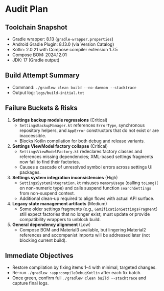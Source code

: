 # Audit Plan

## Toolchain Snapshot
- Gradle wrapper: 8.13 (`gradle-wrapper.properties`)
- Android Gradle Plugin: 8.13.0 (via Version Catalog)
- Kotlin: 2.0.21 with Compose compiler extension 1.7.5
- Compose BOM: 2024.12.01
- JDK: 17 (Gradle output)

## Build Attempt Summary
- Command: `./gradlew clean build --no-daemon --stacktrace`
- Output log: `logs/build-initial.txt`

## Failure Buckets & Risks
1. **Settings backup module regressions** (Critical)
   - `SettingsBackupManager.kt` references `ErrorType`, synchronous repository helpers, and `AppError` constructors that do not exist or are inaccessible.
   - Blocks Kotlin compilation for both debug and release variants.
2. **Settings ViewModel factory collapse** (Critical)
   - `SettingsViewModelFactory.kt` redeclares factory classes and references missing dependencies; XML-based settings fragments now fail to find their factories.
   - Causes a cascade of unresolved symbol errors across settings UI packages.
3. **Settings system integration inconsistencies** (High)
   - `SettingsSystemIntegration.kt` misuses `memoryUsage` (calling `toLong()` on non-numeric type) and calls suspend function `searchSettings` from non-suspend context.
   - Additional clean-up required to align flows with actual API surface.
4. **Legacy state management artifacts** (Medium)
   - Some older settings fragments (e.g., `GamificationSettingsFragment`) still expect factories that no longer exist; must update or provide compatibility wrappers to unblock build.
5. **General dependency alignment** (Low)
   - Compose BOM and Material3 available, but lingering Material2 references and accompanist imports will be addressed later (not blocking current build).

## Immediate Objectives
- Restore compilation by fixing items 1–4 with minimal, targeted changes.
- Re-run `./gradlew :app:compileDebugKotlin` after each fix batch.
- Once green, confirm full `./gradlew clean build --stacktrace` and capture final logs.
